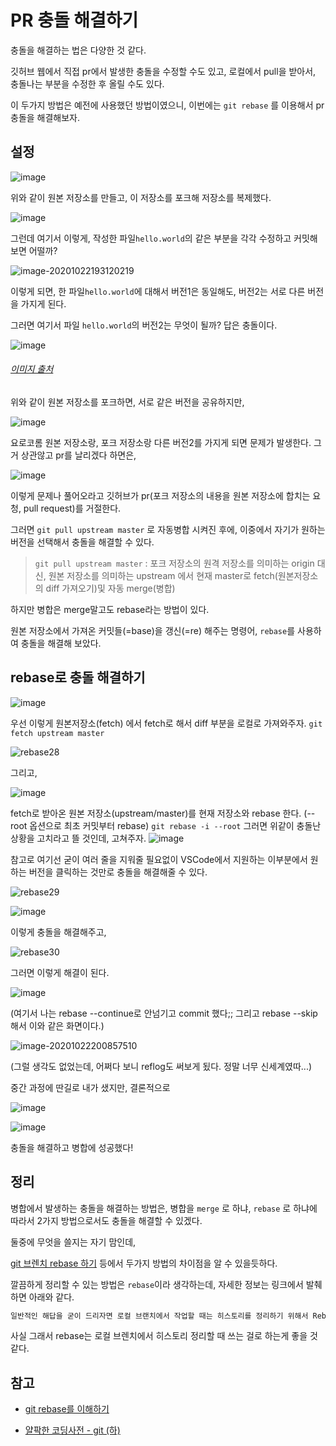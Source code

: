 # PR 충돌 해결하기

충돌을 해결하는 법은 다양한 것 같다.

깃허브 웹에서 직접 pr에서 발생한 충돌을 수정할 수도 있고, 
로컬에서 pull을 받아서, 충돌나는 부분을 수정한 후 올릴 수도 있다. 

이 두가지 방법은 예전에 사용했던 방법이였으니, 이번에는 ```git rebase``` 를 이용해서 pr 충돌을 해결해보자.

## 설정

![image](https://user-images.githubusercontent.com/48408417/96844582-9ef79480-148a-11eb-82e2-3475c93946ec.png)

위와 같이 원본 저장소를 만들고, 이 저장소를 포크해 저장소를 복제했다.

![image](https://user-images.githubusercontent.com/48408417/96859765-d96a2d00-149c-11eb-9714-3a3162239037.png)

그런데 여기서 이렇게, 작성한 파일```hello.world```의 같은 부분을 각각 수정하고 커밋해 보면 어떨까?

![image-20201022193120219](https://user-images.githubusercontent.com/48408417/96956254-9d81a700-1532-11eb-950b-8ce054c26ecc.png)

이렇게 되면, 한 파일```hello.world```에 대해서 버전1은 동일해도, 버전2는 서로 다른 버전을 가지게 된다.

그러면 여기서 파일 ```hello.world```의 버전2는 무엇이 될까?
답은 충돌이다.

![image](https://user-images.githubusercontent.com/48408417/96856945-69a67300-1499-11eb-832a-e9c8f0416931.png)

###### [이미지 출처](https://junwoo45.github.io/2019-10-23-rebase/)

위와 같이 원본 저장소를 포크하면, 서로 같은 버전을 공유하지만,

![image](https://user-images.githubusercontent.com/48408417/96857641-2c8eb080-149a-11eb-856d-ca5ee22e4a17.png)

요로코롬 원본 저장소랑, 포크 저장소랑 다른 버전2를 가지게 되면 문제가 발생한다.
그거 상관않고 pr를 날리겠다 하면은,

![image](https://user-images.githubusercontent.com/48408417/96857682-39ab9f80-149a-11eb-88f7-8609b30eeeed.png)

이렇게 문제나 풀어오라고 깃허브가 pr(포크 저장소의 내용을 원본 저장소에 합치는 요청, pull request)를 거절한다.

그러면  ```git pull upstream master``` 로 자동병합 시켜진 후에,
이중에서 자기가 원하는 버전을 선택해서 충돌을 해결할 수 있다.

> ```git pull upstream master``` 
> : 포크 저장소의 원격 저장소를 의미하는 origin 대신, 원본 저장소를 의미하는 upstream 에서 현재 master로 fetch(원본저장소의 diff 가져오기)및 자동 merge(병합)

하지만 병합은 merge말고도 rebase라는 방법이 있다.

원본 저장소에서 가져온 커밋들(=base)을 
갱신(=re) 해주는 명령어, ```rebase```를 사용하여 충돌을 해결해 보았다.

## rebase로 충돌 해결하기

![image](https://user-images.githubusercontent.com/48408417/96860551-d7549e00-149d-11eb-9e06-abceb1555a58.png)

우선 이렇게 원본저장소(fetch) 에서 fetch로 해서 diff 부분을 로컬로 가져와주자. ```git fetch upstream master```

![rebase28](https://junwoo45.github.io/img/rebase28.png)

그리고,

![image](https://user-images.githubusercontent.com/48408417/96861078-8c875600-149e-11eb-95d5-aaabe640e954.png)

fetch로 받아온 원본 저장소(upstream/master)를 현재 저장소와 rebase 한다. (--root 옵션으로 최초 커밋부터 rebase) ```git rebase -i --root``` 
그러면 위같이 충돌난 상황을 고치라고 뜰 것인데, 고쳐주자.
![image](https://user-images.githubusercontent.com/48408417/96862230-27ccfb00-14a0-11eb-94ed-57246aff945a.png)

참고로 여기선 굳이 여러 줄을 지워줄 필요없이 VSCode에서 지원하는 이부분에서 원하는 버전을 클릭하는 것만로 충돌을 해결해줄 수 있다.

![rebase29](https://junwoo45.github.io/img/rebase29.png)

![image](https://user-images.githubusercontent.com/48408417/96862428-68c50f80-14a0-11eb-82a1-57906041910a.png)

이렇게 충돌을 해결해주고, 

![rebase30](https://junwoo45.github.io/img/rebase30.png)

그러면 이렇게 해결이 된다.

![image](https://user-images.githubusercontent.com/48408417/96862795-ebe66580-14a0-11eb-93b5-4d599ec69255.png)

(여기서 나는 rebase --continue로 안넘기고 commit 했다;; 그리고 rebase --skip해서 이와 같은 화면이다.)

![image-20201022200857510](C:\Users\user\AppData\Roaming\Typora\typora-user-images\image-20201022200857510.png)

(그럴 생각도 없었는데, 어쩌다 보니 reflog도 써보게 됬다. 
정말 너무 신세계였따...)



중간 과정에 딴길로 내가 샜지만, 결론적으로 

![image](https://user-images.githubusercontent.com/48408417/96864275-205b2100-14a3-11eb-873f-c17e32aca25f.png)

![image](https://user-images.githubusercontent.com/48408417/96864301-28b35c00-14a3-11eb-909e-a986fb971cd8.png)

충돌을 해결하고 병합에 성공했다! 

## 정리

병합에서 발생하는 충돌을 해결하는 방법은, 
병합을 ```merge``` 로 하냐, ```rebase``` 로 하냐에 따라서 2가지 방법으로서도 충돌을 해결할 수 있겠다.

둘중에 무엇을 쓸지는 자기 맘인데,

[git 브렌치 rebase 하기](https://git-scm.com/book/ko/v2/Git-브랜치-Rebase-하기) 등에서 두가지 방법의 차이점을 알 수 있을듯하다.

깔끔하게 정리할 수 있는 방법은 ```rebase```이라 생각하는데, 자세한 정보는 링크에서 발췌하면 아래와 같다.

```md
일반적인 해답을 굳이 드리자면 로컬 브랜치에서 작업할 때는 히스토리를 정리하기 위해서 Rebase 할 수도 있지만, 리모트 등 어딘가에 Push로 내보낸 커밋에 대해서는 절대 Rebase 하지 말아야 한다.
```

사실 그래서 rebase는 로컬 브렌치에서 히스토리 정리할 때 쓰는 걸로 하는게 좋을 것 같다.



## 참고

- [git rebase를 이해하기](https://junwoo45.github.io/2019-10-23-rebase/)

- [얄팍한 코딩사전 - git (하)](https://www.yalco.kr/26_git_tutorial_2/)